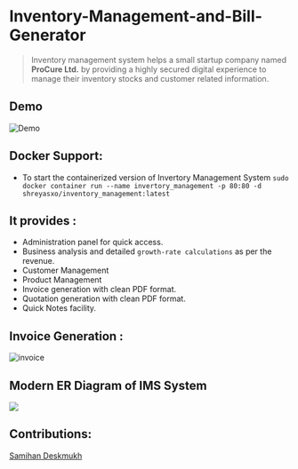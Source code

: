 # Inventory-Management-and-Bill-Generator

> Inventory management system helps a small startup company named **ProCure Ltd.** by providing a highly secured digital experience to manage their inventory stocks and customer related information.

## Demo

![Demo](https://github.com/ShreyasSubhedar/Inventory-Management-and-Bill-Generator/blob/master/images/ezgif-2-9acdfa534bf3.gif?raw=true)

## Docker Support:
- To start the containerized version of Invertory Management System `sudo docker container run --name invertory_management -p 80:80 -d shreyasxo/inventory_management:latest`
## It provides :
- Administration panel for quick access.
- Business analysis and detailed `growth-rate calculations` as per the revenue.
- Customer Management  
- Product Management
- Invoice generation with clean PDF format.
- Quotation generation with clean PDF format.
- Quick Notes facility.

## Invoice Generation : 
![invoice](https://github.com/ShreyasSubhedar/Inventory-Management-and-Bill-Generator/blob/master/images/ezgif-2-a015b1e8a851.gif?raw=true)

##  Modern ER Diagram of IMS System

![](https://github.com/ShreyasSubhedar/Inventory-Management-and-Bill-Generator/blob/master/images/PROCURE%20ER%20DIAGRAM.png?raw=true)


## Contributions:
[Samihan Deskmukh](https://github.com/samihan25?tab=repositories)
